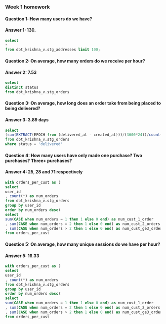 ### Week 1 homework
#### Question 1: How many users do we have?
#### Answer 1: 130. 
~~~~sql
select
*
from dbt_krishna_v.stg_addresses limit 100;
~~~~

#### Question 2: On average, how many orders do we receive per hour?
#### Answer 2: 7.53
~~~~sql
select
distinct status
from dbt_krishna_v.stg_orders
~~~~

#### Question 3: On average, how long does an order take from being placed to being delivered?
#### Answer 3: 3.89 days
~~~~sql
select
(sum(EXTRACT(EPOCH from (delivered_at - created_at)))/(3600*24))/count(*) as avg_delivery_time
from dbt_krishna_v.stg_orders
where status = 'delivered'
~~~~

#### Question 4: How many users have only made one purchase? Two purchases? Three+ purchases?
#### Answer 4: 25, 28 and 71 respectively
~~~~sql
with orders_per_cust as (
select
user_id
, count(*) as num_orders
from dbt_krishna_v.stg_orders
group by user_id
order by num_orders desc) 
select
sum(CASE when num_orders = 1 then 1 else 0 end) as num_cust_1_order
, sum(CASE when num_orders = 2 then 1 else 0 end) as num_cust_2_orders
, sum(CASE when num_orders > 2 then 1 else 0 end) as num_cust_ge3_orders
from orders_per_cust
~~~~

#### Question 5: On average, how many unique sessions do we have per hour?
#### Answer 5: 16.33
~~~~sql
with orders_per_cust as (
select
user_id
, count(*) as num_orders
from dbt_krishna_v.stg_orders
group by user_id
order by num_orders desc) 
select
sum(CASE when num_orders = 1 then 1 else 0 end) as num_cust_1_order
, sum(CASE when num_orders = 2 then 1 else 0 end) as num_cust_2_orders
, sum(CASE when num_orders > 2 then 1 else 0 end) as num_cust_ge3_orders
from orders_per_cust
~~~~
